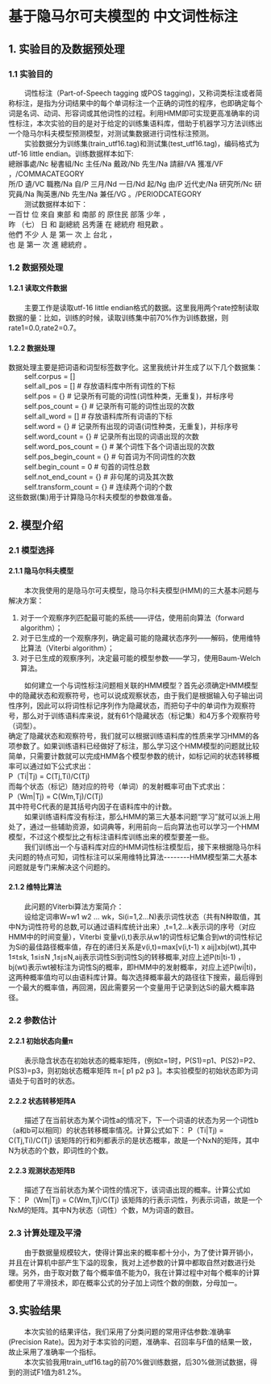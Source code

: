 # 基于隐马尔可夫模型的 中文词性标注
## 1.	实验目的及数据预处理  
### 1.1	 实验目的  
&nbsp;&nbsp;&nbsp;&nbsp;&nbsp;&nbsp;&nbsp;&nbsp;词性标注（Part-of-Speech tagging 或POS tagging)，又称词类标注或者简称标注，是指为分词结果中的每个单词标注一个正确的词性的程序，也即确定每个词是名词、动词、形容词或其他词性的过程。利用HMM即可实现更高准确率的词性标注，本次实验的目的是对于给定的训练集语料库，借助于机器学习方法训练出一个隐马尔科夫模型预测模型，对测试集数据进行词性标注预测。  
&nbsp;&nbsp;&nbsp;&nbsp;&nbsp;&nbsp;&nbsp;&nbsp;实验数据分为训练集(train_utf16.tag)和测试集(test_utf16.tag)，编码格式为utf-16 little endian。训练数据样本如下:   
總辦事處/Nc  秘書組/Nc  主任/Na  戴政/Nb  先生/Na  請辭/VA  獲准/VF  ，/COMMACATEGORY  
所/D  遺/VC  職務/Na  自/P  三月/Nd  一日/Nd  起/Ng  由/P  近代史/Na  研究所/Nc  研究員/Na  陶英惠/Nb  先生/Na  兼任/VG  。/PERIODCATEGORY   
&nbsp;&nbsp;&nbsp;&nbsp;&nbsp;&nbsp;&nbsp;&nbsp;测试数据样本如下：  
一百廿  位  來自  東部  和  南部  的  原住民  部落  少年  ，  
昨  （七）  日  和  副總統  呂秀蓮  在  總統府  相見歡  。  
他們  不少  人  是  第一  次  上  台北  ，  
也  是  第一  次  進  總統府  。    

### 1.2 数据预处理  
#### 1.2.1 读取文件数据   
&nbsp;&nbsp;&nbsp;&nbsp;&nbsp;&nbsp;&nbsp;&nbsp;主要工作是读取utf-16 little endian格式的数据。这里我用两个rate控制读取数据的量：比如，训练的时候，读取训练集中前70%作为训练数据，则rate1=0.0,rate2=0.7。  
#### 1.2.2 数据处理  
数据处理主要是把词语和词型标签数字化。这里我统计并生成了以下几个数据集：  
&nbsp;&nbsp;&nbsp;&nbsp;&nbsp;&nbsp;&nbsp;&nbsp;self.corpus = []  
&nbsp;&nbsp;&nbsp;&nbsp;&nbsp;&nbsp;&nbsp;&nbsp;self.all_pos = []   # 存放语料库中所有词性的下标  
&nbsp;&nbsp;&nbsp;&nbsp;&nbsp;&nbsp;&nbsp;&nbsp;self.pos = {}   # 记录所有可能的词性(词性种类，无重复)，并标序号  
&nbsp;&nbsp;&nbsp;&nbsp;&nbsp;&nbsp;&nbsp;&nbsp;self.pos_count = {}  # 记录所有可能的词性出现的次数  
&nbsp;&nbsp;&nbsp;&nbsp;&nbsp;&nbsp;&nbsp;&nbsp;self.all_word = []  # 存放语料库所有词语的下标  
&nbsp;&nbsp;&nbsp;&nbsp;&nbsp;&nbsp;&nbsp;&nbsp;self.word = {}  # 记录所有出现的词语(词性种类，无重复)，并标序号  
&nbsp;&nbsp;&nbsp;&nbsp;&nbsp;&nbsp;&nbsp;&nbsp;self.word_count = {}    # 记录所有出现的词语出现的次数  
&nbsp;&nbsp;&nbsp;&nbsp;&nbsp;&nbsp;&nbsp;&nbsp;self.word_pos_count = {}  # 某个词性下各个词语出现的次数  
&nbsp;&nbsp;&nbsp;&nbsp;&nbsp;&nbsp;&nbsp;&nbsp;self.pos_begin_count = {}  # 句首词为不同词性的次数  
&nbsp;&nbsp;&nbsp;&nbsp;&nbsp;&nbsp;&nbsp;&nbsp;self.begin_count = 0    # 句首的词性总数  
&nbsp;&nbsp;&nbsp;&nbsp;&nbsp;&nbsp;&nbsp;&nbsp;self.not_end_count = {}  # 非句尾的词及其次数  
&nbsp;&nbsp;&nbsp;&nbsp;&nbsp;&nbsp;&nbsp;&nbsp;self.transform_count = {}  # 连续两个词的个数  
这些数据(集)用于计算隐马尔科夫模型的参数做准备。  
## 2.	模型介绍
### 2.1  模型选择
#### 2.1.1 隐马尔科夫模型
&nbsp;&nbsp;&nbsp;&nbsp;&nbsp;&nbsp;&nbsp;&nbsp;本次我使用的是隐马尔可夫模型，隐马尔科夫模型(HMM)的三大基本问题与解决方案：
1. 对于一个观察序列匹配最可能的系统——评估，使用前向算法（forward algorithm）；
2. 对于已生成的一个观察序列，确定最可能的隐藏状态序列——解码，使用维特比算法（Viterbi algorithm）；
3. 对于已生成的观察序列，决定最可能的模型参数——学习，使用Baum-Welch算法。  

&nbsp;&nbsp;&nbsp;&nbsp;&nbsp;&nbsp;&nbsp;&nbsp;如何建立一个与词性标注问题相关联的HMM模型？首先必须确定HMM模型中的隐藏状态和观察符号，也可以说成观察状态，由于我们是根据输入句子输出词性序列，因此可以将词性标记序列作为隐藏状态，而把句子中的单词作为观察符号，那么对于训练语料库来说，就有61个隐藏状态（标记集）和4万多个观察符号（词型）。  
    确定了隐藏状态和观察符号，我们就可以根据训练语料库的性质来学习HMM的各项参数了。如果训练语料已经做好了标注，那么学习这个HMM模型的问题就比较简单，只需要计数就可以完成HMM各个模型参数的统计，如标记间的状态转移概率可以通过如下公式求出：  
P（Ti|Tj) = C(Tj,Ti)/C(Tj)  
而每个状态（标记）随对应的符号（单词）的发射概率可由下式求出：  
P（Wm|Tj) = C(Wm,Tj)/C(Tj)  
其中符号C代表的是其括号内因子在语料库中的计数。  
&nbsp;&nbsp;&nbsp;&nbsp;&nbsp;&nbsp;&nbsp;&nbsp;如果训练语料库没有标注，那么HMM的第三大基本问题“学习”就可以派上用处了，通过一些辅助资源，如词典等，利用前向－后向算法也可以学习一个HMM模型，不过这个模型比之有标注语料库训练出来的模型要差一些。  
&nbsp;&nbsp;&nbsp;&nbsp;&nbsp;&nbsp;&nbsp;&nbsp;我们训练出一个与语料库对应的HMM词性标注模型后，接下来根据隐马尔科夫问题的特点可知，词性标注可以采用维特比算法--------HMM模型第二大基本问题就是专门来解决这个问题的。  
#### 2.1.2 维特比算法
&nbsp;&nbsp;&nbsp;&nbsp;&nbsp;&nbsp;&nbsp;&nbsp;此问题的Viterbi算法方案简介：  
&nbsp;&nbsp;&nbsp;&nbsp;&nbsp;&nbsp;&nbsp;&nbsp;设给定词串W=w1 w2 … wk，Si(i=1,2…N)表示词性状态（共有N种取值，其中N为词性符号的总数,可以通过语料库统计出来）,t=1,2…k表示词的序号（对应HMM中的时间变量），Viterbi 变量v(i,t)表示从w1的词性标记集合到wt的词性标记为Si的最佳路径概率值，存在的递归关系是v(i,t)=max[v(i,t-1) x aij]xbj(wt),其中1≤t≤k, 1≤i≤N ,1≤j≤N,aij表示词性Si到词性Sj的转移概率,对应上述P(ti|ti-1) ，bj(wt)表示wt被标注为词性Sj的概率，即HMM中的发射概率，对应上述P(wi|ti)，这两种概率值均可以由语料库计算。每次选择概率最大的路径往下搜索，最后得到一个最大的概率值，再回溯，因此需要另一个变量用于记录到达Si的最大概率路径。
### 2.2  参数估计
#### 2.2.1 初始状态向量π
&nbsp;&nbsp;&nbsp;&nbsp;&nbsp;&nbsp;&nbsp;&nbsp;表示隐含状态在初始状态的概率矩阵，(例如t=1时，P(S1)=p1、P(S2)=P2、P(S3)=p3，则初始状态概率矩阵 π=[ p1 p2 p3 ]。本实验模型的初始状态即为词语处于句首时的状态。  
#### 2.2.2 状态转移矩阵A
&nbsp;&nbsp;&nbsp;&nbsp;&nbsp;&nbsp;&nbsp;&nbsp;描述了在当前状态为某个词性a的情况下，下一个词语的状态为另一个词性b（a和b可以相同）的状态转移概率情况。计算公式如下：
P（Ti|Tj) = C(Tj,Ti)/C(Tj)
该矩阵的行和列都表示的是状态概率，故是一个NxN的矩阵，其中N为状态的个数，即词性的个数。
#### 2.2.3 观测状态矩阵B
&nbsp;&nbsp;&nbsp;&nbsp;&nbsp;&nbsp;&nbsp;&nbsp;描述了在当前状态为某个词性的情况下，该词语出现的概率。计算公式如下：
P（Wm|Tj) = C(Wm,Tj)/C(Tj)
该矩阵的行表示词性，列表示词语，故是一个NxM的矩阵。其中N为状态（词性）个数，M为词语的数目。  
### 2.3  计算处理及平滑
&nbsp;&nbsp;&nbsp;&nbsp;&nbsp;&nbsp;&nbsp;&nbsp;由于数据量规模较大，使得计算出来的概率都十分小，为了使计算开销小，并且在计算机中部产生下溢的现象，我对上述参数的计算中都取自然对数进行处理。另外，由于取对数了每个概率值不能为0，我在计算过程中对每个概率的计算都使用了平滑技术，即在概率公式的分子加上词性个数的倒数，分母加一。
## 3.实验结果
&nbsp;&nbsp;&nbsp;&nbsp;&nbsp;&nbsp;&nbsp;&nbsp;本次实验的结果评估，我们采用了分类问题的常用评估参数:准确率(Precision Rate)。因为对于本实验的问题，准确率、召回率与F值的结果一致，故止采用了准确率一个指标。  
&nbsp;&nbsp;&nbsp;&nbsp;&nbsp;&nbsp;&nbsp;&nbsp;本次实验我用train_utf16.tag的前70%做训练数据，后30%做测试数据，得到的测试F1值为81.2%。
